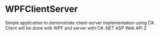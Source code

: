 # WPFClientServer

Simple application to demonstrate client-server implementation using C#.
Client will be done with WPF and server with C# .NET ASP Web API 2
